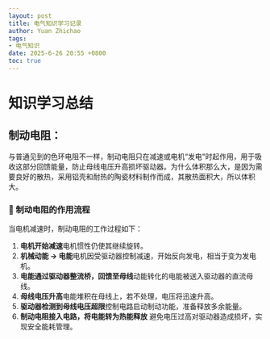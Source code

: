 ```yaml
---
layout: post
title: 电气知识学习记录
author: Yuan Zhichao
tags:
- 电气知识
date: 2025-6-26 20:55 +0800
toc: true
---
```

# 知识学习总结

## 制动电阻：

与普通见到的色环电阻不一样，制动电阻只在减速或电机“发电"时起作用，用于吸收这部分回馈能量，防止母线电压升高损坏驱动器。为什么体积那么大，是因为需要良好的散热，采用铝壳和耐热的陶瓷材料制作而成，其散热面积大，所以体积大。

### 🔄 制动电阻的作用流程

当电机减速时，制动电阻的工作过程如下：

1. **电机开始减速**电机惯性仍使其继续旋转。
2. **机械动能 → 电能**电机因受驱动器控制减速，开始反向发电，相当于变为发电机。
3. **电能通过驱动器整流桥，回馈至母线**动能转化的电能被送入驱动器的直流母线。
4. **母线电压升高**电能堆积在母线上，若不处理，电压将迅速升高。
5. **驱动器检测到母线电压超限**控制电路启动制动功能，准备释放多余能量。
6. **制动电阻接入电路，将电能转为热能释放**
   避免电压过高对驱动器造成损坏，实现安全能耗管理。
